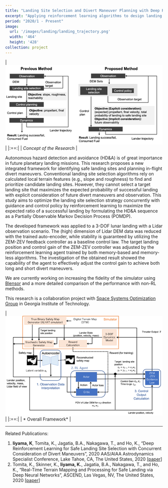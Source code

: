 ```yaml
---
title: "Landing Site Selection and Divert Maneuver Planning with Deep Reinforcement Learning"
excerpt: "Applying reinforcement learning algorithms to design landing site selection policy and closed-loop controller for hazard detection and avoidance"
period: "2020/1 - Present"
image: 
  url: '/images/landing/landing_trajectory.png'
  width: '464'
  height: '428'
collection: project
---
```


| ![landing_concept_972x493.png](/images/landing/landing_concept_972x493.png)|
|:==:|
| *Concept of the Research* |

Autonomous hazard detection and avoidance (HD&A) is of great importance in future planetary landing missions. This research proposes a new integrated framework for identifying safe landing sites and planning in-flight divert maneuvers. Conventional landing site selection algorithms rely on calculated local terrain features (e.g., slope and roughness) to find and prioritize candidate landing sites. However, they cannot select a target landing site that maximizes the expected probability of successful landing with explicit consideration of future divert maneuvers and observation. This study aims to optimize the landing site selection strategy concurrently with guidance and control policy by reinforcement learning to maximize the expected ratio of a successful landing by formulating the HD&A sequence as a Partially Observable Markov Decision Process (POMDP). 

The developed framework was applied to a 3-DOF lunar landing with a Lidar observation scenario. The (high) dimension of Lidar DEM data was reduced with the trained auto-encoder, while stability is guaranteed by utilizing the ZEM-ZEV feedback controller as a baseline control law. The target landing position and control gain of the ZEM-ZEV controller was adjusted by the reinforcement learning agent trained by both memory-based and memory-less algorithms. The investigation of the obtained result showed the capability of the agent to effectively adjust the control gain to achieve both long and short divert maneuvers. 

We are currently working on increasing the fidelity of the simulator using [Blensor](https://www.blensor.org/pages/documentation.html) and a more detailed comparison of the performance with non-RL methods. 

This research is a collaboration project with [Space Systems Optimization Group](https://ssog.ae.gatech.edu/) in Georgia Institute of Technology. 

| ![landing_method-970x613.png](/images/landing/landing_method_970x613.png)|
|:==:|
| * Overall Framework* |

---
Related Publications:
1. **Iiyama, K**, Tomita, K., Jagatia, B.A., Nakagawa, T., and Ho, K., “Deep Reinforcement Learning for Safe Landing Site Selection with Concurrent Consideration of Divert Maneuvers”, 2020 AAS/AIAA Astrodynamics Specialist Conference, Lake Tahoe, CA, The United States, 2020 [[paper](/files/ASC_2020_iiyama.pdf)]
2. Tomita, K., Skinner, K., **Iiyama, K.**, Jagatia, B.A., Nakagawa, T., and Ho, K., “Real-Time Terrain Mapping and Processing for Safe Landing via Deep Neural Networks”, ASCEND, Las Vegas, NV, The United States, 2020 [[paper](https://arc.aiaa.org/doi/abs/10.2514/6.2020-4150)]